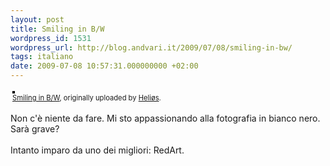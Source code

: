 ```yaml
---
layout: post
title: Smiling in B/W
wordpress_id: 1531
wordpress_url: http://blog.andvari.it/2009/07/08/smiling-in-bw/
tags: italiano
date: 2009-07-08 10:57:31.000000000 +02:00
---
```

<style type="text/css">
.flickr-photo { border: solid 2px #000000; }
.flickr-yourcomment { }
.flickr-frame { text-align: left; padding: 3px; }
.flickr-caption { font-size: 0.8em; margin-top: 0px; }
</style>

<div class="flickr-frame">
	<a href="http://www.flickr.com/photos/helios89/3700155721/" title="photo sharing"><img src="http://farm4.static.flickr.com/3533/3700155721_1520916308.jpg" class="flickr-photo" alt="" /></a>
<br />
	<span class="flickr-caption"><a href="http://www.flickr.com/photos/helios89/3700155721/">Smiling in B/W</a>, originally uploaded by <a href="http://www.flickr.com/people/helios89/">Heliøs</a>.</span>
</div>
				
<p class="flickr-yourcomment">
	Non c'è niente da fare. Mi sto appassionando alla fotografia in bianco nero. Sarà grave?<br />
<br />
Intanto imparo da uno dei migliori: RedArt.
</p>
